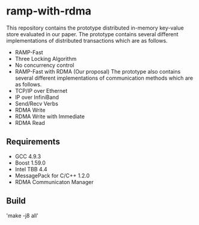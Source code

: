 # ramp-with-rdma
This repository contains the prototype distributed in-memory key-value store evaluated in our paper. 
The prototype contains several different implementations of distributed transactions which are as follows.
- RAMP-Fast
- Three Locking Algorithm
- No concurrency control
- RAMP-Fast with RDMA (Our proposal)
The prototype also contains several different implementations of communication methods which are as follows.
- TCP/IP over Ethernet
- IP over InfiniBand
- Send/Recv Verbs
- RDMA Write
- RDMA Write with Immediate 
- RDMA Read

## Requirements
- GCC 4.9.3
- Boost 1.59.0
- Intel TBB 4.4
- MessagePack for C/C++ 1.2.0
- RDMA Communicaton Manager

## Build
'make -j8 all'